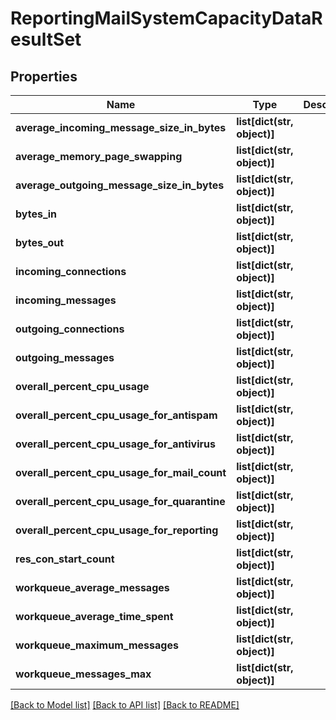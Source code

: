 # ReportingMailSystemCapacityDataResultSet

## Properties
Name | Type | Description | Notes
------------ | ------------- | ------------- | -------------
**average_incoming_message_size_in_bytes** | **list[dict(str, object)]** |  | [optional] 
**average_memory_page_swapping** | **list[dict(str, object)]** |  | [optional] 
**average_outgoing_message_size_in_bytes** | **list[dict(str, object)]** |  | [optional] 
**bytes_in** | **list[dict(str, object)]** |  | [optional] 
**bytes_out** | **list[dict(str, object)]** |  | [optional] 
**incoming_connections** | **list[dict(str, object)]** |  | [optional] 
**incoming_messages** | **list[dict(str, object)]** |  | [optional] 
**outgoing_connections** | **list[dict(str, object)]** |  | [optional] 
**outgoing_messages** | **list[dict(str, object)]** |  | [optional] 
**overall_percent_cpu_usage** | **list[dict(str, object)]** |  | [optional] 
**overall_percent_cpu_usage_for_antispam** | **list[dict(str, object)]** |  | [optional] 
**overall_percent_cpu_usage_for_antivirus** | **list[dict(str, object)]** |  | [optional] 
**overall_percent_cpu_usage_for_mail_count** | **list[dict(str, object)]** |  | [optional] 
**overall_percent_cpu_usage_for_quarantine** | **list[dict(str, object)]** |  | [optional] 
**overall_percent_cpu_usage_for_reporting** | **list[dict(str, object)]** |  | [optional] 
**res_con_start_count** | **list[dict(str, object)]** |  | [optional] 
**workqueue_average_messages** | **list[dict(str, object)]** |  | [optional] 
**workqueue_average_time_spent** | **list[dict(str, object)]** |  | [optional] 
**workqueue_maximum_messages** | **list[dict(str, object)]** |  | [optional] 
**workqueue_messages_max** | **list[dict(str, object)]** |  | [optional] 

[[Back to Model list]](../README.md#documentation-for-models) [[Back to API list]](../README.md#documentation-for-api-endpoints) [[Back to README]](../README.md)

